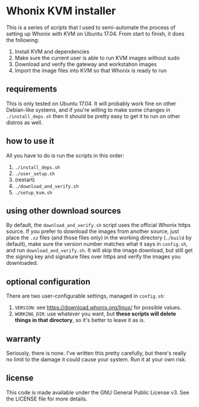 # Whonix KVM installer

This is a series of scripts that I used to semi-automate the process of setting up Whonix with KVM on Ubuntu 17.04. From start to finish, it does the following:

1. Install KVM and dependencies
2. Make sure the current user is able to run KVM images without sudo
3. Download and verify the gateway and workstation images
4. Import the image files into KVM so that Whonix is ready to run

## requirements

This is only tested on Ubuntu 17.04.
It will probably work fine on other Debian-like systems, and if you're willing to make some changes in `./install_deps.sh` then it should be pretty easy to get it to run on other distros as well.

## how to use it

All you have to do is run the scripts in this order:

1. `./install_deps.sh`
2. `./user_setup.sh`
3. (restart)
4. `./download_and_verify.sh`
5. `./setup_kvm.sh`

## using other download sources

By default, the `download_and_verify.sh` script uses the official Whonix https source.
If you prefer to download the images from another source, just place the `.xz` files (and those files only) in the working directory (`./build` by default), make sure the version number matches what it says in `config.sh`, and run `download_and_verify.sh`.
It will skip the image download, but still get the signing key and signature files over https and verify the images you downloaded.

## optional configuration

There are two user-configurable settings, managed in `config.sh`:

1. `VERSION`: see https://download.whonix.org/linux/ for possible values.
2. `WORKING_DIR`: use whatever you want, but **these scripts will delete things in that directory**, so it's better to leave it as is.

## warranty

Seriously, there is none. I've written this pretty carefully, but there's really no limit to the damage it could cause your system. Run it at your own risk.

## license

This code is made available under the GNU General Public License v3. See the LICENSE file for more details.
